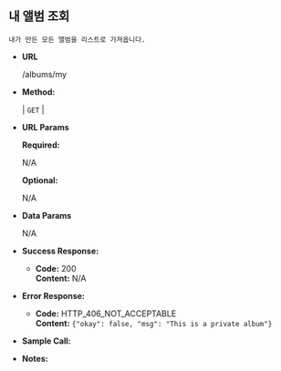 **내 앨범 조회**
----
    내가 만든 모든 앨범을 리스트로 가져옵니다.

* **URL**

  /albums/my

* **Method:**

  | `GET` |
  
*  **URL Params**

   **Required:**
 
   N/A

   **Optional:**
 
   N/A

* **Data Params**

   N/A
  

* **Success Response:**
  
  * **Code:** 200 <br />
    **Content:** 
    N/A
 
* **Error Response:**

  * **Code:** HTTP_406_NOT_ACCEPTABLE <br />
    **Content:** `{"okay": false, "msg": "This is a private album"}`


* **Sample Call:**


* **Notes:**

